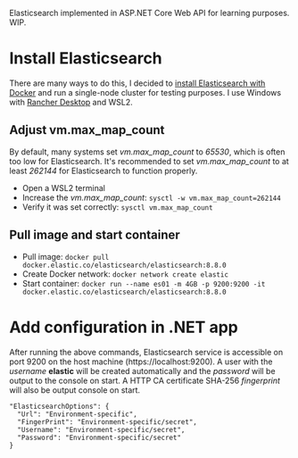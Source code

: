 Elasticsearch implemented in ASP.NET Core Web API for learning purposes. WIP.

# Install Elasticsearch

There are many ways to do this, I decided to [install Elasticsearch with Docker](https://www.elastic.co/guide/en/elasticsearch/reference/current/docker.html) and run a single-node cluster for testing purposes.
I use Windows with [Rancher Desktop](https://rancherdesktop.io/) and WSL2.


## Adjust vm.max_map_count

By default, many systems set _vm.max_map_count_ to _65530_, which is often too low for Elasticsearch. It's recommended to set _vm.max_map_count_ to at least _262144_ for Elasticsearch to function properly.

- Open a WSL2 terminal
- Increase the _vm.max_map_count_: ```sysctl -w vm.max_map_count=262144```
- Verify it was set correctly: ```sysctl vm.max_map_count```

## Pull image and start container

- Pull image: ```docker pull docker.elastic.co/elasticsearch/elasticsearch:8.8.0```
- Create Docker network: ```docker network create elastic```
- Start container: ```docker run --name es01 -m 4GB -p 9200:9200 -it docker.elastic.co/elasticsearch/elasticsearch:8.8.0```

# Add configuration in .NET app

After running the above commands, Elasticsearch service is accessible on port 9200 on the host machine (https://localhost:9200).
A user with the _username_ __elastic__ will be created automatically and the _password_ will be output to the console on start.
A HTTP CA certificate SHA-256 _fingerprint_ will also be output console on start.

```
"ElasticsearchOptions": {
  "Url": "Environment-specific",
  "FingerPrint": "Environment-specific/secret",
  "Username": "Environment-specific/secret",
  "Password": "Environment-specific/secret"
}
```
